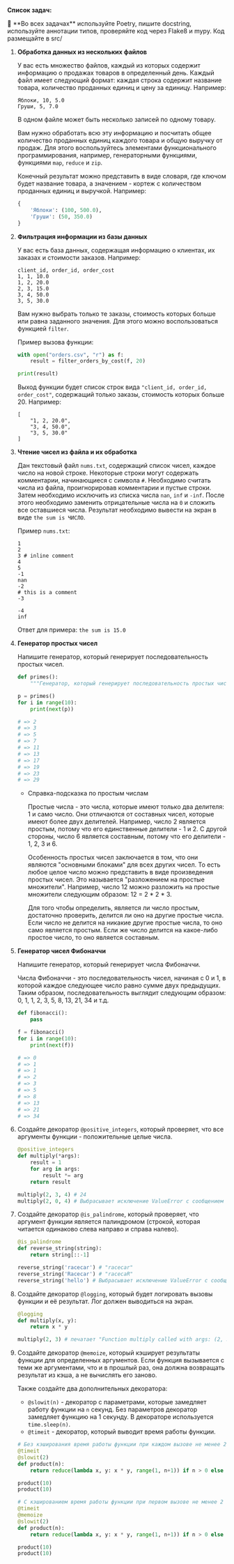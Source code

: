 **Список задач:**

<aside>
🚨 **Во всех задачах** используйте Poetry, пишите docstring, используйте аннотации типов, проверяйте код через Flake8 и mypy. Код размещайте в src/

</aside>

1. **Обработка данных из нескольких файлов**
    
    У вас есть множество файлов, каждый из которых содержит информацию о продажах товаров в определенный день. Каждый файл имеет следующий формат: каждая строка содержит название товара, количество проданных единиц и цену за единицу. Например:
    
    ```
    Яблоки, 10, 5.0
    Груши, 5, 7.0
    ```
    
    В одном файле может быть несколько записей по одному товару.
    
    Вам нужно обработать всю эту информацию и посчитать общее количество проданных единиц каждого товара и общую выручку от продаж. Для этого воспользуйтесь элементами функционального программирования, например, генераторными функциями, функциями `map`, `reduce` и `zip`.
    
    Конечный результат можно представить в виде словаря, где ключом будет название товара, а значением - кортеж с количеством проданных единиц и выручкой. Например:
    
    ```python
    {
        'Яблоки': (100, 500.0),
        'Груши': (50, 350.0)
    }
    ```
    
2. **Фильтрация информации из базы данных**
    
    У вас есть база данных, содержащая информацию о клиентах, их заказах и стоимости заказов. Например:
    
    ```
    client_id, order_id, order_cost
    1, 1, 10.0
    1, 2, 20.0
    2, 3, 15.0
    3, 4, 50.0
    3, 5, 30.0
    ```
    
    Вам нужно выбрать только те заказы, стоимость которых больше или равна заданного значения. Для этого можно воспользоваться функцией `filter`.
    
    Пример вызова функции:
    
    ```python
    with open("orders.csv", "r") as f:
        result = filter_orders_by_cost(f, 20)
    
    print(result)
    ```
    
    Выход функции будет список строк вида `"client_id, order_id, order_cost"`, содержащий только заказы, стоимость которых больше 20. Например:
    
    ```
    [
        "1, 2, 20.0",
        "3, 4, 50.0",
        "3, 5, 30.0"
    ]
    ```
    
3. **Чтение чисел из файла и их обработка**
    
    Дан текстовый файл `nums.txt`, содержащий список чисел, каждое число на новой строке. Некоторые строки могут содержать комментарии, начинающиеся с символа `#`. Необходимо считать числа из файла, проигнорировав комментарии и пустые строки. Затем необходимо исключить из списка числа `nan`, `inf` и `-inf`. После этого необходимо заменить отрицательные числа на `0` и сложить все оставшиеся числа. Результат необходимо вывести на экран в виде `the sum is ЧИСЛО`.
    
    Пример `nums.txt`:
    
    ```
    1
    2
    3 # inline comment
    4
    5
    -1
    nan
    -2
    # this is a comment
    -3
    
    -4
    inf
    ```
    
    Ответ для примера: `the sum is 15.0`
    
4. **Генератор простых чисел**
    
    Напишите генератор, который генерирует последовательность простых чисел.
    
    ```python
    def primes():
        """Генератор, который генерирует последовательность простых чисел."""
    
    p = primes()
    for i in range(10):
        print(next(p))
    
    # => 2
    # => 3
    # => 5
    # => 7
    # => 11
    # => 13
    # => 17
    # => 19
    # => 23
    # => 29
    ```
    
    - Справка-подсказка по простым числам
        
        Простые числа - это числа, которые имеют только два делителя: 1 и само число. Они отличаются от составных чисел, которые имеют более двух делителей. Например, число 2 является простым, потому что его единственные делители - 1 и 2. С другой стороны, число 6 является составным, потому что его делители - 1, 2, 3 и 6.
        
        Особенность простых чисел заключается в том, что они являются "основными блоками" для всех других чисел. То есть любое целое число можно представить в виде произведения простых чисел. Это называется "разложением на простые множители". Например, число 12 можно разложить на простые множители следующим образом: 12 = 2 * 2 * 3.
        
        Для того чтобы определить, является ли число простым, достаточно проверить, делится ли оно на другие простые числа. Если число не делится на никакие другие простые числа, то оно само является простым. Если же число делится на какое-либо простое число, то оно является составным.
        
5. **Генератор чисел Фибоначчи**
    
    Напишите генератор, который генерирует числа Фибоначчи.
    
    Числа Фибоначчи - это последовательность чисел, начиная с 0 и 1, в которой каждое следующее число равно сумме двух предыдущих. Таким образом, последовательность выглядит следующим образом: 0, 1, 1, 2, 3, 5, 8, 13, 21, 34 и т.д.
    
    ```python
    def fibonacci():
        pass
    
    f = fibonacci()
    for i in range(10):
        print(next(f))
    
    # => 0
    # => 1
    # => 1
    # => 2
    # => 3
    # => 5
    # => 8
    # => 13
    # => 21
    # => 34
    ```
    
6. Создайте декоратор `@positive_integers`, который проверяет, что все аргументы функции - положительные целые числа.
    
    ```python
    @positive_integers
    def multiply(*args):
        result = 1
        for arg in args:
            result *= arg
        return result
    
    multiply(2, 3, 4) # 24
    multiply(2, 0, 4) # Выбрасывает исключение ValueError с сообщением "All arguments must be positive integers"
    ```
    
7. Создайте декоратор `@is_palindrome`, который проверяет, что аргумент функции является палиндромом (строкой, которая читается одинаково слева направо и справа налево).
    
    ```python
    @is_palindrome
    def reverse_string(string):
        return string[::-1]
    
    reverse_string('racecar') # "racecar"
    reverse_string('Racecar') # "racecaR"
    reverse_string('hello') # Выбрасывает исключение ValueError с сообщением "Argument must be a palindrome"
    ```
    
8. Создайте декоратор `@logging`, который будет логировать вызовы функции и её результат. Лог должен выводиться на экран.
    
    ```python
    @logging
    def multiply(x, y):
        return x * y
    
    multiply(2, 3) # печатает "Function multiply called with args: (2, 3) and kwargs: {}. Result: 6"
    ```
    
9. Создайте декоратор `@memoize`, который кэширует результаты функции для определенных аргументов. Если функция вызывается с теми же аргументами, что и в прошлый раз, она должна возвращать результат из кэша, а не вычислять его заново.
    
    Также создайте два дополнительных декоратора:
    
    - `@slowit(n)` - декоратор с параметрами, которые замедляет работу функции на `n` секунд. Без параметров декоратор замедляет функцию на 1 секунду. В декораторе используется `time.sleep(n)`.
    - `@timeit` - декоратор, который выводит время работы функции.
    
    ```python
    # Без кэширования время работы функции при каждом вызове не менее 2 секунд.
    @timeit
    @slowit(2)
    def product(n):
        return reduce(lambda x, y: x * y, range(1, n+1)) if n > 0 else None
    
    product(10)
    product(10)
    
    # С кэшированием время работы функции при первом вызове не менее 2 секунд, при втором вызове почти мгновенно.
    @timeit
    @memoize
    @slowit(2)
    def product(n):
        return reduce(lambda x, y: x * y, range(1, n+1)) if n > 0 else None
    
    product(10)
    product(10)
    ```
   
